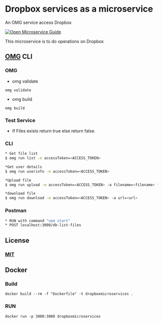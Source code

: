 # Dropbox services as a microservice
An OMG service access Dropbox

[![Open Microservice Guide](https://img.shields.io/badge/OMG-enabled-brightgreen.svg?style=for-the-badge)](https://microservice.guide)

This microservice is to do operations on Dropbox

## [OMG](hhttps://microservice.guide) CLI

### OMG

* omg validate
```
omg validate
```
* omg build
```
omg build
```
### Test Service

* If Files exists return true else return false.

### CLI
```sh
* Get file list
$ omg run list -e accessToken=<ACCESS_TOKEN>

*Get user details 
$ omg run userinfo -e accessToken=<ACCESS_TOKEN>

*Upload file
$ omg run upload -e accessToken=<ACCESS_TOKEN> -a filename=<filename> filecontent=<Base64FileData> filetype=<filetype>

*download file
$ omg run download -e accessToken=<ACCESS_TOKEN> -a url=<url>
```

### Postman
```sh
* RUN with command "npm start"
* POST localhost:3000/db-list-files
```

## License
### [MIT](https://choosealicense.com/licenses/mit/)

## Docker
### Build
```
docker build --rm -f "Dockerfile" -t dropboxmicroservices .
```
### RUN
```
docker run -p 3000:3000 dropboxmicroservices
